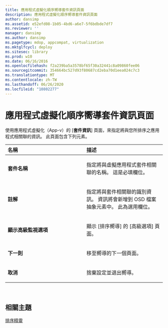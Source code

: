 ```yaml
---
title: 應用程式虛擬化順序嚮導套件資訊頁面
description: 應用程式虛擬化順序嚮導套件資訊頁面
author: dansimp
ms.assetid: e52efd08-1b05-4bd6-a6e7-5f6bdbde7df7
ms.reviewer: ''
manager: dansimp
ms.author: dansimp
ms.pagetype: mdop, appcompat, virtualization
ms.mktglfcycl: deploy
ms.sitesec: library
ms.prod: w10
ms.date: 06/16/2016
ms.openlocfilehash: f2a239ba5a3578bf65f30a32441c8a09860fee06
ms.sourcegitcommit: 354664bc527d93f80687cd2eba70d1eea024c7c3
ms.translationtype: MT
ms.contentlocale: zh-TW
ms.lasthandoff: 06/26/2020
ms.locfileid: "10802277"
---
```

# 應用程式虛擬化順序嚮導套件資訊頁面


使用應用程式虛擬化（App-v）的 [**套件資訊**] 頁面，來指定將與您所排序之應用程式相關聯的資訊。 此頁面包含下列元素。

<table>
<colgroup>
<col width="50%" />
<col width="50%" />
</colgroup>
<thead>
<tr class="header">
<th align="left">名稱</th>
<th align="left">描述</th>
</tr>
</thead>
<tbody>
<tr class="odd">
<td align="left"><p><strong>套件名稱</strong></p></td>
<td align="left"><p>指定將與虛擬應用程式套件相關聯的名稱。 這是必填欄位。</p></td>
</tr>
<tr class="even">
<td align="left"><p><strong>註解</strong></p></td>
<td align="left"><p>指定將與套件相關聯的識別資訊。 資訊將會新增到 OSD 檔案抽象元素中。 此為選用欄位。</p></td>
</tr>
<tr class="odd">
<td align="left"><p><strong>顯示高級監視選項</strong></p></td>
<td align="left"><p>顯示 <strong> </strong> [排序嚮導] 的 [高級選項] 頁面。</p></td>
</tr>
<tr class="even">
<td align="left"><p><strong>下一則</strong></p></td>
<td align="left"><p>移至嚮導的下一個頁面。</p></td>
</tr>
<tr class="odd">
<td align="left"><p><strong>取消</strong></p></td>
<td align="left"><p>捨棄設定並退出嚮導。</p></td>
</tr>
</tbody>
</table>

 

## 相關主題


[排序精靈](sequencing-wizard.md)

 

 





